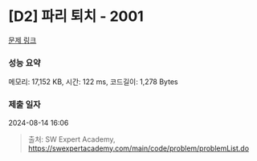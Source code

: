 # [D2] 파리 퇴치 - 2001 

[문제 링크](https://swexpertacademy.com/main/code/problem/problemDetail.do?contestProbId=AV5PzOCKAigDFAUq) 

### 성능 요약

메모리: 17,152 KB, 시간: 122 ms, 코드길이: 1,278 Bytes

### 제출 일자

2024-08-14 16:06



> 출처: SW Expert Academy, https://swexpertacademy.com/main/code/problem/problemList.do